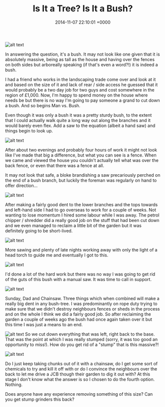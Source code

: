 ﻿---
layout: post
title: "Is It a Tree? Is It a Bush?"
date: 2014-11-07 22:10:01 +0000
comments: true
categories: Garden
---

![alt text](https://allenar.github.com/images/IMG_21.JPG "Before")

In answering the question, it's a bush. It may not look like one given that it is absolutely massive, being as tall as the house and having over the fences on both sides but arboreally speaking (if that's even a word?!) it is indeed a bush.

I had a friend who works in the landscaping trade come over and look at it and based on the size of it and lack of rear / side access he guessed that it would probably be a two day job for two guys and cost somewhere in the region of £1,000. Now, I'm happy to spend money on the house where needs be but there is no way I'm going to pay someone a grand to cut down a bush. And so begins Man vs. Bush.

Even though it was only a bush it was a pretty sturdy bush, to the extent that I could actually walk quite a long way out along the branches and it would barely even flex. Add a saw to the equation (albeit a hand saw) and things begin to look up.

![alt text](https://allenar.github.com/images/IMG_22.JPG "Man Plus Saw")

After about two evenings and probably four hours of work it might not look like I've made that big a difference, but what you can see is a fence. When we came and viewed the house you couldn't actually tell what was over the back fence, or even that there was a fence at all.

It may not look that safe, a bloke brandishing a saw precariously perched on the end of a bush branch, but luckily the foreman was regularly on hand to offer direction...

![alt text](https://allenar.github.com/images/IMG_23.JPG "Beware the Foreman!")

After making a fairly good dent to the lower branches and the tops towards and left-hand side I had to go overseas to work for a couple of weeks. Not wanting to lose momentum I hired some labour while I was away. The petrol chipper / shredder did a really good job on the stuff that had been cut down and we even managed to reclaim a little bit of the garden but it was definitely going to be short-lived.

![alt text](https://allenar.github.com/images/IMG_24.JPG "Labour")

More sawing and plenty of late nights working away with only the light of a head torch to guide me and eventually I got to this.

![alt text](https://allenar.github.com/images/IMG_25.JPG "Getting there")

I'd done a lot of the hard work but there was no way I was going to get rid of the guts of this bush with a manual saw. It was time to call in support. 

![alt text](https://allenar.github.com/images/IMG_26.JPG "Tree Guys")

Sunday, Dad and Chainsaw. Three things which when combined will make a really big dent in any bush-tree. I was predominantly on rope duty trying to make sure that we didn't destroy neighbours fences or sheds in the process and on the whole I think we did a fairly good job. So after reclaiming the garden a couple of weeks ago the bush had once again taken over it but this time I was just a means to an end.

![alt text](https://allenar.github.com/images/IMG_27.JPG "Piles")
So we cut down everything that was left, right back to the base. That was the point at which I was really stumped (sorry, it was too good an opportunity to miss!). How do you get rid of a "stump" that is this massive?!

![alt text](https://allenar.github.com/images/IMG_27.JPG "Stumped")

Do I just keep taking chunks out of it with a chainsaw, do I get some sort of chemicals to try and kill it off with or do I convince the neighbours over the back to let me drive a JCB though their garden to dig it out with? At this stage I don't know what the answer is so I chosen to do the fourth option. Nothing.

Does anyone have any experience removing something of this size? Can you get stump grinders this back?